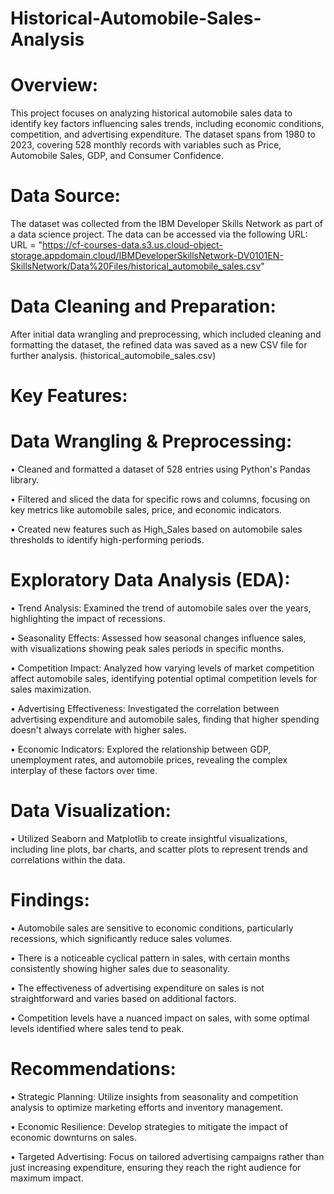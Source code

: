 # Historical-Automobile-Sales-Analysis

# Overview: 
This project focuses on analyzing historical automobile sales data to identify key factors influencing sales trends, including economic conditions, competition, and advertising expenditure. The dataset spans from 1980 to 2023, covering 528 monthly records with variables such as Price, Automobile Sales, GDP, and Consumer Confidence.

# Data Source: 
The dataset was collected from the IBM Developer Skills Network as part of a data science project. The data can be accessed via the following URL:
URL = "https://cf-courses-data.s3.us.cloud-object-storage.appdomain.cloud/IBMDeveloperSkillsNetwork-DV0101EN-SkillsNetwork/Data%20Files/historical_automobile_sales.csv"

# Data Cleaning and Preparation:
After initial data wrangling and preprocessing, which included cleaning and formatting the dataset, the refined data was saved as a new CSV file for further analysis.
(historical_automobile_sales.csv)


# Key Features:

# Data Wrangling & Preprocessing:

•	Cleaned and formatted a dataset of 528 entries using Python's Pandas library.

•	Filtered and sliced the data for specific rows and columns, focusing on key metrics like automobile sales, price, and economic indicators.

•	Created new features such as High_Sales based on automobile sales thresholds to identify high-performing periods.

# Exploratory Data Analysis (EDA):

•	Trend Analysis: Examined the trend of automobile sales over the years, highlighting the impact of recessions.

•	Seasonality Effects: Assessed how seasonal changes influence sales, with visualizations showing peak sales periods in specific months.

•	Competition Impact: Analyzed how varying levels of market competition affect automobile sales, identifying potential optimal competition levels for sales maximization.

•	Advertising Effectiveness: Investigated the correlation between advertising expenditure and automobile sales, finding that higher spending doesn't always correlate with higher sales.

•	Economic Indicators: Explored the relationship between GDP, unemployment rates, and automobile prices, revealing the complex interplay of these factors over time.

# Data Visualization:

•	Utilized Seaborn and Matplotlib to create insightful visualizations, including line plots, bar charts, and scatter plots to represent trends and correlations within the data.

# Findings:

•	Automobile sales are sensitive to economic conditions, particularly recessions, which significantly reduce sales volumes.

•	There is a noticeable cyclical pattern in sales, with certain months consistently showing higher sales due to seasonality.

•	The effectiveness of advertising expenditure on sales is not straightforward and varies based on additional factors.

•	Competition levels have a nuanced impact on sales, with some optimal levels identified where sales tend to peak.

# Recommendations:

•	Strategic Planning: Utilize insights from seasonality and competition analysis to optimize marketing efforts and inventory management.

•	Economic Resilience: Develop strategies to mitigate the impact of economic downturns on sales.

•	Targeted Advertising: Focus on tailored advertising campaigns rather than just increasing expenditure, ensuring they reach the right audience for maximum impact.
